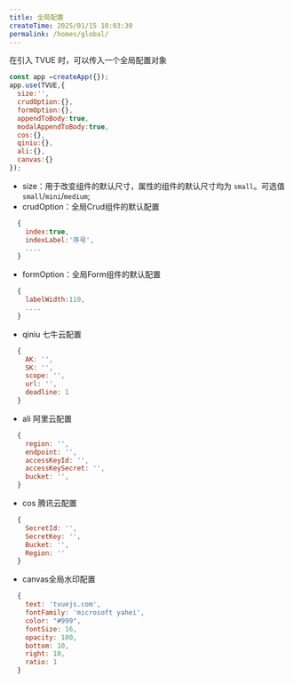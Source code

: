 ```yaml
---
title: 全局配置
createTime: 2025/01/15 10:03:30
permalink: /homes/global/
---
```


在引入 TVUE 时，可以传入一个全局配置对象
``` js
const app =createApp({});
app.use(TVUE,{
  size:'',
  crudOption:{},
  formOption:{},
  appendToBody:true,
  modalAppendToBody:true,
  cos:{},
  qiniu:{},
  ali:{},
  canvas:{}
});
```

- size：用于改变组件的默认尺寸，属性的组件的默认尺寸均为 `small`。可选值`small`/`mini`/`medium`;
- crudOption：全局Crud组件的默认配置
``` js
  {
    index:true,
    indexLabel:'序号',
    ....
  }
```
- formOption：全局Form组件的默认配置
``` js
  {
    labelWidth:110,
    ....
  }
```
- qiniu 七牛云配置
``` js
  {
    AK: '',
    SK: '',
    scope: '',
    url: '',
    deadline: 1
  }
```
- ali 阿里云配置
``` js
  {
    region: '',
    endpoint: '',
    accessKeyId: '',
    accessKeySecret: '',
    bucket: '',
  }
```
- cos 腾讯云配置
``` js
  {
    SecretId: '',
    SecretKey: '',
    Bucket: '',
    Region: ''
  }
```
- canvas全局水印配置
``` js
  {
    text: 'tvuejs.com',
    fontFamily: 'microsoft yahei',
    color: "#999",
    fontSize: 16,
    opacity: 100,
    bottom: 10,
    right: 10,
    ratio: 1
  }
```